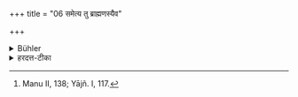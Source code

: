 +++
title = "06 समेत्य तु ब्राह्मणस्यैव"

+++

<details><summary>Bühler</summary>

6. But if he meets a Brāhmaṇa, the road belongs to the latter. [^3] 


[^3]:  Manu II, 138; Yājñ. I, 117.
</details>

<details><summary>हरदत्त-टीका</summary>

## सूत्रम्
समेत्य तु ब्राह्मणस्यैव पन्थाः ॥ ६ ॥  
### टिप्पनी
आपदि शिष्यभूतब्राह्मणविषयमिदम् । शिष्यभूतेनाऽपि ब्राह्मणेन समेत्य तस्यैव राज्ञा पन्था देय इति ॥ ६॥
</details>
